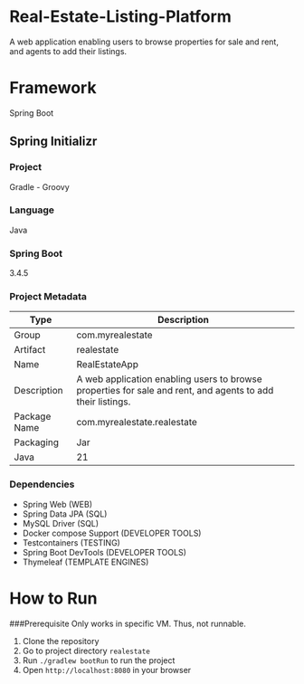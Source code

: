 # Real-Estate-Listing-Platform
A web application enabling users to browse properties for sale and rent, and agents to add their listings.

# Framework
Spring Boot

## Spring Initializr
### Project 
Gradle - Groovy

### Language
Java

### Spring Boot
3.4.5

### Project Metadata
| Type | Description |
| --- | --- |
| Group | com.myrealestate |
| Artifact | realestate |
| Name | RealEstateApp |
| Description | A web application enabling users to browse properties for sale and rent, and agents to add their listings. |
| Package Name | com.myrealestate.realestate |
| Packaging | Jar |
| Java | 21 |

### Dependencies
- Spring Web (WEB)
- Spring Data JPA (SQL)
- MySQL Driver (SQL)
- Docker compose Support (DEVELOPER TOOLS)
- Testcontainers (TESTING)
- Spring Boot DevTools (DEVELOPER TOOLS)
- Thymeleaf (TEMPLATE ENGINES)

# How to Run
###Prerequisite
Only works in specific VM. Thus, not runnable.

1. Clone the repository
2. Go to project directory `realestate`
3. Run `./gradlew bootRun` to run the project
4. Open `http://localhost:8080` in your browser
